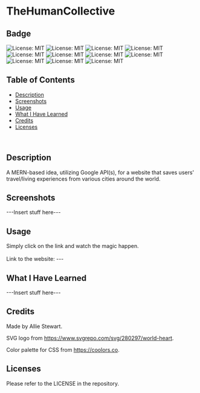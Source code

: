 # TheHumanCollective

## Badge
![License: MIT](https://img.shields.io/badge/License-MIT-yellow.svg)
![License: MIT](https://img.shields.io/badge/Version-1.0-red.svg)
![License: MIT](https://img.shields.io/badge/MongoDB-green.svg)
![License: MIT](https://img.shields.io/badge/Express.js-grey.svg)
![License: MIT](https://img.shields.io/badge/React-blue.svg)
![License: MIT](https://img.shields.io/badge/Node.js-grey.svg)
![License: MIT](https://img.shields.io/badge/Heroku-purple.svg)
![License: MIT](https://img.shields.io/badge/Javascript-yellow.svg)
![License: MIT](https://img.shields.io/badge/CSS-blue.svg)
![License: MIT](https://img.shields.io/badge/GoogleAPI-yellow.svg)
![License: MIT](https://img.shields.io/badge/Vite-blue.svg)
</br>

## Table of Contents
- [Description](#description)
- [Screenshots](#screenshots)
- [Usage](#usage)
- [What I Have Learned](#what-i-have-learned)
- [Credits](#credits)
- [Licenses](#licenses)
</br>

## Description
A MERN-based idea, utilizing Google API(s), for a website that saves users' </br>
travel/living experiences from various cities around the world. </br>

## Screenshots
---Insert stuff here--- </br>

## Usage
Simply click on the link and watch the magic happen. </br>  
Link to the website: --- </br>

## What I Have Learned
---Insert stuff here--- </br>

## Credits
Made by Allie Stewart. </br>

SVG logo from https://www.svgrepo.com/svg/280297/world-heart. </br>

Color palette for CSS from https://coolors.co. </br>

## Licenses
Please refer to the LICENSE in the repository. </br>

